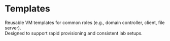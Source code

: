 # Templates

Reusable VM templates for common roles (e.g., domain controller, client, file server).  
Designed to support rapid provisioning and consistent lab setups.
